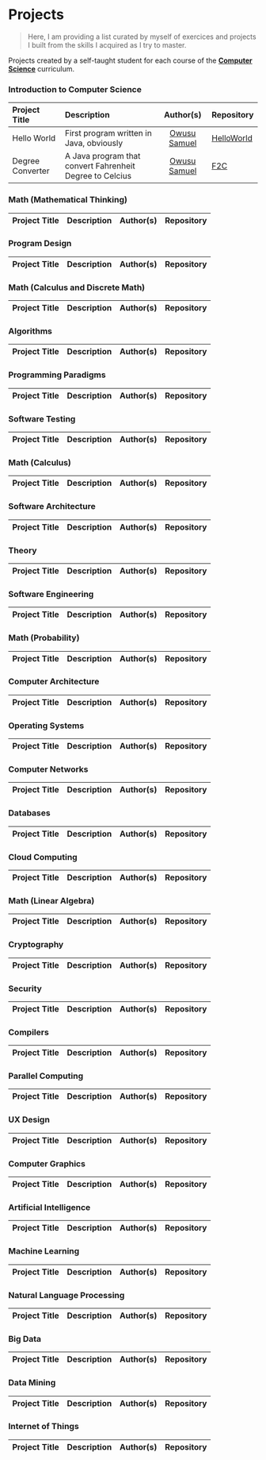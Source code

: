 # Projects

>Here, I am providing a list curated by myself of exercices and projects I built from the skills I acquired as I try to master.

Projects created by a self-taught student for each course of the [**Computer Science**](https://github.com/real-gobs/computer-science) curriculum.

### Introduction to Computer Science

Project Title | Description | Author(s) | Repository
:-- | :-- | :--: | :--
Hello World | First program written in Java, obviously | [Owusu Samuel](https://github.com/real-gobs) | [HelloWorld](https://github.com/real-gobs/HelloWorld)
Degree Converter | A Java program that convert Fahrenheit Degree to Celcius | [Owusu Samuel](https://github.com/real-gobs) | [F2C](https://github.com/real-gobs/F2C)


### Math (Mathematical Thinking)

Project Title | Description | Author(s) | Repository
:-- | :-- | :--: | :--

### Program Design

Project Title | Description | Author(s) | Repository
:-- | :-- | :--: | :--

### Math (Calculus and Discrete Math)

Project Title | Description | Author(s) | Repository
:-- | :-- | :--: | :--

### Algorithms

Project Title | Description | Author(s) | Repository
:-- | :-- | :--: | :--

### Programming Paradigms

Project Title | Description | Author(s) | Repository
:-- | :-- | :--: | :--

### Software Testing

Project Title | Description | Author(s) | Repository
:-- | :-- | :--: | :--

### Math (Calculus)

Project Title | Description | Author(s) | Repository
:-- | :-- | :--: | :--

### Software Architecture

Project Title | Description | Author(s) | Repository
:-- | :-- | :--: | :--

### Theory

Project Title | Description | Author(s) | Repository
:-- | :-- | :--: | :--

### Software Engineering

Project Title | Description | Author(s) | Repository
:-- | :-- | :--: | :--

### Math (Probability)

Project Title | Description | Author(s) | Repository
:-- | :-- | :--: | :--

### Computer Architecture

Project Title | Description | Author(s) | Repository
:-- | :-- | :--: | :--

### Operating Systems

Project Title | Description | Author(s) | Repository
:-- | :-- | :--: | :--

### Computer Networks

Project Title | Description | Author(s) | Repository
:-- | :-- | :--: | :--

### Databases

Project Title | Description | Author(s) | Repository
:-- | :-- | :--: | :--

### Cloud Computing

Project Title | Description | Author(s) | Repository
:-- | :-- | :--: | :--

### Math (Linear Algebra)

Project Title | Description | Author(s) | Repository
:-- | :-- | :--: | :--

### Cryptography

Project Title | Description | Author(s) | Repository
:-- | :-- | :--: | :--

### Security

Project Title | Description | Author(s) | Repository
:-- | :-- | :--: | :--

### Compilers

Project Title | Description | Author(s) | Repository
:-- | :-- | :--: | :--

### Parallel Computing

Project Title | Description | Author(s) | Repository
:-- | :-- | :--: | :--

### UX Design

Project Title | Description | Author(s) | Repository
:-- | :-- | :--: | :--

### Computer Graphics

Project Title | Description | Author(s) | Repository
:-- | :-- | :--: | :--

### Artificial Intelligence

Project Title | Description | Author(s) | Repository
:-- | :-- | :--: | :--

### Machine Learning

Project Title | Description | Author(s) | Repository
:-- | :-- | :--: | :--

### Natural Language Processing

Project Title | Description | Author(s) | Repository
:-- | :-- | :--: | :--

### Big Data

Project Title | Description | Author(s) | Repository
:-- | :-- | :--: | :--

### Data Mining

Project Title | Description | Author(s) | Repository
:-- | :-- | :--: | :--

### Internet of Things

Project Title | Description | Author(s) | Repository
:-- | :-- | :--: | :--

